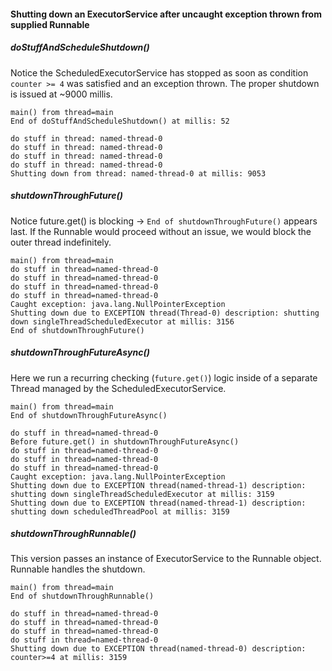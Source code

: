 #### Shutting down an ExecutorService after uncaught exception thrown from supplied Runnable

##### doStuffAndScheduleShutdown()
Notice the ScheduledExecutorService has stopped as soon as condition `counter >= 4` was satisfied and an exception thrown. 
The proper shutdown is issued at ~9000 millis.
```
main() from thread=main
End of doStuffAndScheduleShutdown() at millis: 52

do stuff in thread: named-thread-0
do stuff in thread: named-thread-0
do stuff in thread: named-thread-0
do stuff in thread: named-thread-0
Shutting down from thread: named-thread-0 at millis: 9053
```

##### shutdownThroughFuture()
Notice future.get() is blocking -> `End of shutdownThroughFuture()` appears last. If the Runnable would proceed without 
an issue, we would block the outer thread indefinitely.
```
main() from thread=main
do stuff in thread=named-thread-0
do stuff in thread=named-thread-0
do stuff in thread=named-thread-0
do stuff in thread=named-thread-0
Caught exception: java.lang.NullPointerException
Shutting down due to EXCEPTION thread(Thread-0) description: shutting down singleThreadScheduledExecutor at millis: 3156
End of shutdownThroughFuture()
```

##### shutdownThroughFutureAsync()
Here we run a recurring checking (`future.get()`) logic inside of a separate Thread managed by the ScheduledExecutorService.
```
main() from thread=main
End of shutdownThroughFutureAsync()

do stuff in thread=named-thread-0
Before future.get() in shutdownThroughFutureAsync()
do stuff in thread=named-thread-0
do stuff in thread=named-thread-0
do stuff in thread=named-thread-0
Caught exception: java.lang.NullPointerException
Shutting down due to EXCEPTION thread(named-thread-1) description: shutting down singleThreadScheduledExecutor at millis: 3159
Shutting down due to EXCEPTION thread(named-thread-1) description: shutting down scheduledThreadPool at millis: 3159
```

##### shutdownThroughRunnable()
This version passes an instance of ExecutorService to the Runnable object. Runnable handles the shutdown.
```
main() from thread=main
End of shutdownThroughRunnable()

do stuff in thread=named-thread-0
do stuff in thread=named-thread-0
do stuff in thread=named-thread-0
do stuff in thread=named-thread-0
Shutting down due to EXCEPTION thread(named-thread-0) description: counter>=4 at millis: 3159
```